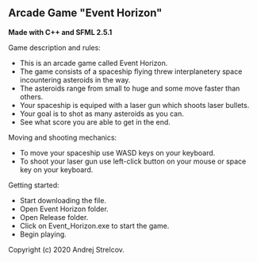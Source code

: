 ## Arcade Game "Event Horizon"
**Made with C++ and SFML 2.5.1<br/>**

Game description and rules:
- This is an arcade game called Event Horizon.
- The game consists of a spaceship flying threw interplanetery space incountering asteroids in the way.
- The asteroids range from small to huge and some move faster than others.
- Your spaceship is equiped with a laser gun which shoots laser bullets.
- Your goal is to shot as many asteroids as you can.
- See what score you are able to get in the end.

Moving and shooting mechanics:
- To move your spaceship use WASD keys on your keyboard.
- To shoot your laser gun use left-click button on your mouse or space key on your keyboard.

Getting started:
- Start downloading the file.
- Open Event Horizon folder.
- Open Release folder.
- Click on Event_Horizon.exe to start the game.
- Begin playing.

Copyright (c) 2020 Andrej Strelcov.
